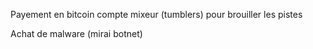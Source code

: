 
Payement en bitcoin
compte mixeur (tumblers) pour brouiller les pistes

Achat de malware (mirai botnet)